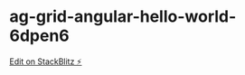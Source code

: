 # ag-grid-angular-hello-world-6dpen6

[Edit on StackBlitz ⚡️](https://stackblitz.com/edit/ag-grid-angular-hello-world-6dpen6)